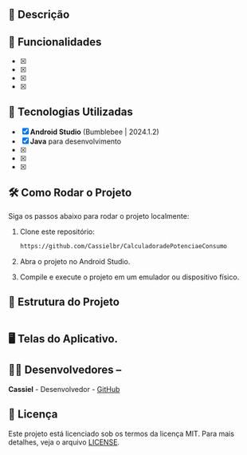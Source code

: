 
## 📱 Descrição

## 🔧 Funcionalidades

- [x] 
- [x] 
- [x] 
- [x] 

## 🚀 Tecnologias Utilizadas

- [x] **Android Studio** (Bumblebee | 2024.1.2)
- [x] **Java** para desenvolvimento
- [x] 
- [x] 
- [x] 

## 🛠️ Como Rodar o Projeto

Siga os passos abaixo para rodar o projeto localmente:

1. Clone este repositório:
    ```bash
    https://github.com/Cassielbr/CalculadoradePotenciaeConsumo
    ```
    
2. Abra o projeto no Android Studio.

3. Compile e execute o projeto em um emulador ou dispositivo físico.

## 📂 Estrutura do Projeto
```bash
```

 ## 🖥️ Telas do Aplicativo. 
 

## 👨‍💻 Desenvolvedores – 
**Cassiel** - Desenvolvedor - [GitHub](https://github.com/Cassielbr)

## 📄 Licença 
Este projeto está licenciado sob os termos da licença MIT. Para mais detalhes, veja o arquivo [LICENSE](https://github.com/Cassielbr/CalculadoradePotenciaeConsumo/blob/master/LICENSE
).
